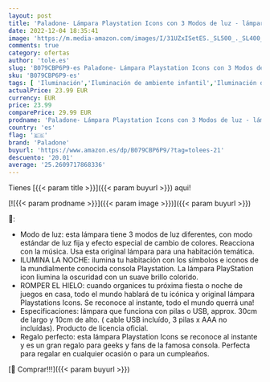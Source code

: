 ```yaml
---
layout: post
title: 'Paladone- Lámpara Playstation Icons con 3 Modos de luz - lámpara que reacciona al ritmo de la música'
date: 2022-12-04 18:35:41
image: 'https://m.media-amazon.com/images/I/31UZxISetES._SL500_._SL400_.jpg'
comments: true
category: ofertas
author: 'tole.es'
slug: 'B079CBP6P9-es Paladone- Lámpara Playstation Icons con 3 Modos de luz -...'
sku: 'B079CBP6P9-es'
tags: [ 'Iluminación','Iluminación de ambiente infantil','Iluminación de interior','Lámparas e iluminación infantil','paladone','playstation','🇪🇸', ]
actualPrice: 23.99 EUR
currency: EUR
price: 23.99
comparePrice: 29.99 EUR
prodname: 'Paladone- Lámpara Playstation Icons con 3 Modos de luz - lámpara que reacciona al ritmo de la música'
country: 'es'
flag: '🇪🇸'
brand: 'Paladone'
buyurl: 'https://www.amazon.es/dp/B079CBP6P9/?tag=tolees-21'
descuento: '20.01'
average: '25.2609717868336'
---
```


Tienes [{{< param title >}}]({{< param buyurl >}}) aqui!

[![{{< param prodname >}}]({{< param image >}})]({{< param buyurl >}})

🔎:

- Modo de luz: esta lámpara tiene 3 modos de luz diferentes, con modo estándar de luz fija y efecto especial de cambio de colores. Reacciona con la música. Usa esta original lámpara para una habitación temática.
- ILUMINA LA NOCHE: ilumina tu habitación con los símbolos e iconos de la mundialmente conocida consola Playstation. La lámpara PlayStation icon liumina la oscuridad con un suave brillo colorido.
- ROMPER EL HIELO: cuando organices tu próxima fiesta o noche de juegos en casa, todo el mundo hablará de tu icónica y original lámpara Playstations Icons. Se reconoce al instante, todo el mundo querrá una!
- Especificaciones: lámpara que funciona con pilas o USB, approx. 30cm de largo y 10cm de alto. ( cable USB incluído, 3 pilas x AAA no incluídas). Producto de licencia oficial.
- Regalo perfecto: esta lámpara Playstation Icons se reconoce al instante y es un gran regalo para geeks y fans de la famosa consola. Perfecta para regalar en cualquier ocasión o para un cumpleaños.

[🛒 Comprar!!!]({{< param buyurl >}})
